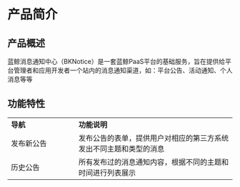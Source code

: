 # 产品简介


## 产品概述

蓝鲸消息通知中心（BKNotice）是一套蓝鲸PaaS平台的基础服务，旨在提供给平台管理者和应用开发者一个站内的消息通知渠道，如：平台公告、活动通知、个人消息等等


## 功能特性

<table><tbody>
<tr style="font-weight:bold;"><td width="30%" >	导航</td><td width="70%">	功能说明</td></tr>
<tr><td style="vertical-align:middle;">	发布新公告</td><td> 发布公告的表单，提供用户对相应的第三方系统发出不同主题和类型的消息 </td></tr>
<tr><td style="vertical-align:middle;">	历史公告	</td><td> 所有发布过的消息通知内容，根据不同的主题和时间进行列表展示 </td></tr>
</tbody></table>
